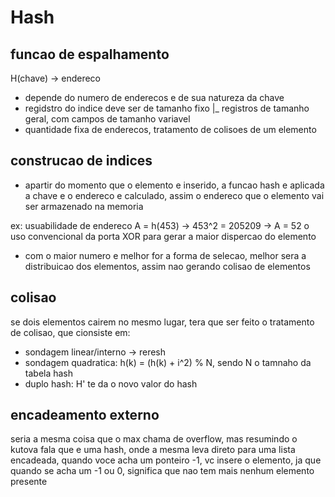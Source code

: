 # Hash

## funcao de espalhamento
H(chave) -> endereco
- depende do numero de enderecos e de sua natureza da chave 
- regidstro do indice deve ser de tamanho fixo
  |_ registros de tamanho geral, com campos de tamanho variavel
- quantidade fixa de enderecos, tratamento de colisoes de um elemento

## construcao de indices
- apartir do momento que o elemento e inserido, a funcao hash e aplicada a chave e o endereco e calculado, assim  o endereco que o elemento vai ser armazenado na memoria

ex:
usuabilidade de endereco
A = h(453) ->   453^2 = 205209 -> A = 52
o uso convencional da porta XOR para gerar a maior dispercao do elemento 

- com o maior numero e melhor for a forma de selecao, melhor sera a distribuicao dos elementos, assim nao gerando colisao de elementos

## colisao

se dois elementos cairem no mesmo lugar, tera que ser feito o tratamento de colisao, que cionsiste em:
- sondagem linear/interno -> reresh 
- sondagem quadratica: h(k) = (h(k) + i^2) % N, sendo N o tamnaho da tabela hash
- duplo hash: H' te da o novo valor do hash

## encadeamento externo

seria a mesma coisa que o max chama de overflow, mas resumindo o kutova fala que e uma hash, onde a mesma leva direto para uma lista encadeada, quando voce acha um ponteiro -1, vc insere o elemento, ja que quando se acha um -1 ou 0, significa que nao tem mais nenhum elemento presente
